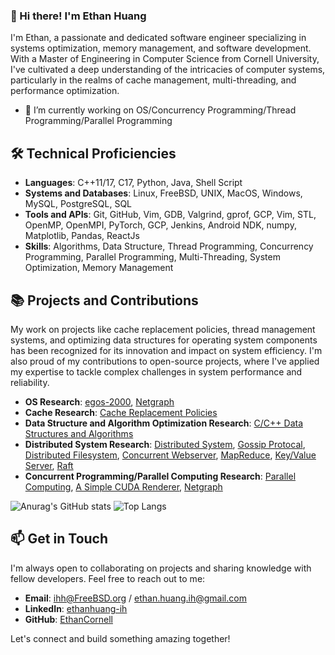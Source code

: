 ### 👋 Hi there! I'm Ethan Huang
I'm Ethan, a passionate and dedicated software engineer specializing in systems optimization, memory management, and software development. With a Master of Engineering in Computer Science from Cornell University, I've cultivated a deep understanding of the intricacies of computer systems, particularly in the realms of cache management, multi-threading, and performance optimization.

- 🔭 I’m currently working on OS/Concurrency Programming/Thread Programming/Parallel Programming

## 🛠 Technical Proficiencies

- **Languages**: C++11/17, C17, Python, Java, Shell Script
- **Systems and Databases**: Linux, FreeBSD, UNIX, MacOS, Windows, MySQL, PostgreSQL, SQL
- **Tools and APIs**: Git, GitHub, Vim, GDB, Valgrind, gprof, GCP, Vim, STL, OpenMP, OpenMPI, PyTorch, GCP, Jenkins, Android NDK, numpy, Matplotlib, Pandas, ReactJs
- **Skills**: Algorithms, Data Structure, Thread Programming, Concurrency Programming, Parallel Programming, Multi-Threading, System Optimization, Memory Management

## 📚 Projects and Contributions

My work on projects like cache replacement policies, thread management systems, and optimizing data structures for operating system components has been recognized for its innovation and impact on system efficiency. I'm also proud of my contributions to open-source projects, where I've applied my expertise to tackle complex challenges in system performance and reliability.

- **OS Research**: [egos-2000](https://github.com/EthanCornell/egos-2000), [Netgraph](https://github.com/EthanCornell/Netgraph)
- **Cache Research**: [Cache Replacement Policies](https://github.com/EthanCornell/Cache-replacement-policies)
- **Data Structure and Algorithm Optimization Research**: [C/C++ Data Structures and Algorithms](https://github.com/EthanCornell/DSAlib)
- **Distributed System Research**: [Distributed System](https://github.com/EthanCornell/Distributed-System), [Gossip Protocal](https://github.com/EthanCornell/Gossip-protocol), [Distributed Filesystem](https://github.com/EthanCornell/Distrbuted-Filesystem), [Concurrent Webserver](https://github.com/EthanCornell/Concurrent-webserver), [MapReduce](https://github.com/EthanCornell/MapReduce), [Key/Value Server](), [Raft](https://github.com/EthanCornell/Distributed-Raft-based-Chat-Server)
- **Concurrent Programming/Parallel Computing Research**: [Parallel Computing](https://github.com/EthanCornell/Parallel-Computing), [A Simple CUDA Renderer](https://github.com/EthanCornell/CUDA-Renderer), [Netgraph](https://github.com/EthanCornell/Netgraph)


![Anurag's GitHub stats](https://github-readme-stats.vercel.app/api?username=ethancornell&show_icons=true&theme=transparent)
 ![Top Langs](https://github-readme-stats.vercel.app/api/top-langs/?username=ethancornell&hide=javascript,html,scss&layout=donut)



## 📫 Get in Touch

I'm always open to collaborating on projects and sharing knowledge with fellow developers. Feel free to reach out to me:

- **Email**:  ihh@FreeBSD.org / ethan.huang.ih@gmail.com
- **LinkedIn**: [ethanhuang-ih](https://www.linkedin.com/in/ethanhuang-ih)
- **GitHub**: [EthanCornell](https://github.com/EthanCornell)



Let's connect and build something amazing together!


<!--
**EthanCornell/EthanCornell** is a ✨ _special_ ✨ repository because its `README.md` (this file) appears on your GitHub profile.

Here are some ideas to get you started:

- 🔭 I’m currently working on ...
- 🌱 I’m currently learning ...
- 👯 I’m looking to collaborate on ...
- 🤔 I’m looking for help with ...
- 💬 Ask me about ...
- 📫 How to reach me: ...
- 😄 Pronouns: ...
- ⚡ Fun fact: ...

 [![Readme Card](https://github-readme-stats.vercel.app/api/pin/?username=ethancornell&repo=Gossip-protocol)](https://github.com/anuraghazra/github-readme-stats)
 [![Readme Card](https://github-readme-stats.vercel.app/api/pin/?username=ethancornell&repo=MapReduce)](https://github.com/anuraghazra/github-readme-stats)
 [![Readme Card](https://github-readme-stats.vercel.app/api/pin/?username=ethancornell&repo=Gossip-protocol)](https://github.com/anuraghazra/github-readme-stats)
 [![Readme Card](https://github-readme-stats.vercel.app/api/pin/?username=ethancornell&repo=Gossip-protocol)](https://github.com/anuraghazra/github-readme-stats)
-->
